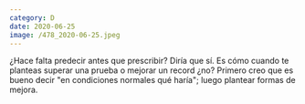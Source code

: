 ```yaml
--- 
category: D 
date: 2020-06-25 
image: /478_2020-06-25.jpeg 
--- 
```


¿Hace falta predecir antes que prescribir? Diría que sí. Es cómo cuando te planteas superar una prueba o mejorar un record ¿no? Primero creo que es bueno decir "en condiciones normales qué haría"; luego plantear formas de mejora.